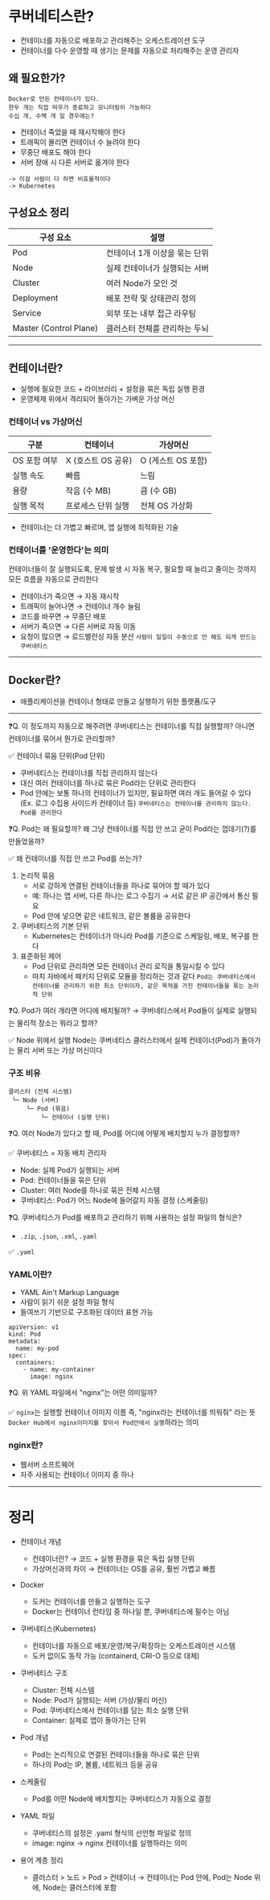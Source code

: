 # 쿠버네티스란?
+ 컨테이너를 자동으로 배포하고 관리해주는 오케스트레이션 도구
+ 컨테이너를 다수 운영할 때 생기는 문제를 자동으로 처리해주는 운영 관리자

## 왜 필요한가?
```
Docker로 만든 컨테이너가 있다.
한두 개는 직접 띄우가 종료하고 모니터링이 가능하다
수십 개, 수백 개 일 경우에는?
```
+ 컨테이너 죽었을 때 재시작해야 한다
+ 트래픽이 몰리면 컨테이너 수 늘려야 한다
+ 무중단 배포도 해야 한다
+ 서버 장애 시 다른 서버로 옮겨야 한다
```
-> 이걸 사람이 다 하면 비효율적이다
-> Kubernetes
```

## 구성요소 정리
| 구성 요소 | 설명 |
| --- | --- |
| Pod | 컨테이너 1개 이상을 묶는 단위 |
| Node | 실제 컨테이너가 실행되는 서버 |
| Cluster | 여러 Node가 모인 것 |
| Deployment | 배포 전략 및 상태관리 정의 |
| Service | 외부 또는 내부 접근 라우팅 |
| Master (Control Plane) | 클러스터 전체를 관리하는 두뇌 |

---

## 컨테이너란?
+ 실행에 필요한 코드 + 라이브러리 + 설정을 묶은 독립 실행 환경
+ 운영체제 위에서 격리되어 돌아가는 가벼운 가상 머신

### 컨테이너 vs 가상머신
| 구분 | 컨테이너 | 가상머신 |
| --- | --- | --- |
| OS 포함 여부 | X (호스트 OS 공유) | O (게스트 OS 포함) |
| 실행 속도 | 빠름 | 느림 |
| 용량 | 작음 (수 MB) | 큼 (수 GB) |
| 실행 목적 | 프로세스 단위 실행 | 전체 OS 가상화 |
+ 컨테이너는 더 가볍고 빠르며, 앱 실행에 최적화된 기술

### 컨테이너를 '운영한다'는 의미
컨테이너들이 잘 실행되도록, 문제 발생 시 자동 복구, 필요할 때 늘리고 줄이는 것까지 모든 흐름을 자동으로 관리한다
+ 컨테이너가 죽으면 → 자동 재시작
+ 트래픽이 늘어나면 → 컨테이너 개수 늘림
+ 코드를 바꾸면 → 무중단 배포
+ 서버가 죽으면 → 다른 서버로 자동 이동
+ 요청이 많으면 → 로드밸런싱 자동 분산
`사람이 일일이 수동으로 안 해도 되게 만드는 쿠버네티스`

---

## Docker란?
+ 애플리케이션을 컨테이너 형태로 만들고 실행하기 위한 플랫폼/도구

---

❓Q. 이 정도까지 자동으로 해주려면 쿠버네티스는 컨테이너를 직접 실행할까?
아니면 컨테이너를 묶어서 뭔가로 관리할까?

✅ 컨테이너 묶음 단위(Pod 단위)
+ 쿠버네티스는 컨테이너를 직접 관리하지 않는다
+ 대신 여러 컨테이너를 하나로 묶은 Pod라는 단위로 관리한다
+ Pod 안에는 보통 하나의 컨테이너가 있지만, 필요하면 여러 개도 들어갈 수 있다 (Ex. 로그 수집용 사이드카 컨테이너 등)
`쿠버네티스는 컨테이너를 관리하지 않는다. Pod를 관리한다`

❓Q. Pod는 왜 필요할까?
왜 그냥 컨테이너를 직접 안 쓰고 굳이 Pod라는 껍데기(?)를 만들었을까?

✅ 왜 컨테이너를 직접 안 쓰고 Pod를 쓰는가?
1. 논리적 묶음
   + 서로 강하게 연결된 컨테이너들을 하나로 묶어야 할 때가 있다
   + 예: 하나는 앱 서버, 다른 하나는 로그 수집기 → 서로 같은 IP 공간에서 통신 필요
   + Pod 안에 넣으면 같은 네트워크, 같은 볼륨을 공유한다
2. 쿠버네티스의 기본 단위
   + Kubernetes는 컨테이너가 아니라 Pod를 기준으로 스케일링, 배포, 복구를 한다
3. 표준화된 제어
   + Pod 단위로 관리하면 모든 컨테이너 관리 로직을 통일시킬 수 있다
   + 마치 자바에서 패키지 단위로 모듈을 정리하는 것과 같다
`Pod는 쿠버네티스에서 컨테이너를 관리하기 위한 최소 단위이자, 같은 목적을 가진 컨테이너들을 묶는 논리적 단위`

❓Q. Pod가 여러 개라면 어디에 배치될까?
→ 쿠버네티스에서 Pod들이 실제로 실행되는 물리적 장소는 뭐라고 할까?

✅ Node 위에서 실행
Node는 쿠버네티스 클러스터에서 실제 컨테이너(Pod)가 돌아가는 물리 서버 또는 가상 머신이다

### 구조 비유
```
클러스터 (전체 시스템)
 └─ Node (서버)
     └─ Pod (묶음)
         └─ 컨테이너 (실행 단위)
```

❓Q. 여러 Node가 있다고 할 때, Pod를 어디에 어떻게 배치할지 누가 결정할까?

✅ 쿠버네티스 = 자동 배치 관리자
+ Node: 실제 Pod가 실행되는 서버
+ Pod: 컨테이너들을 묶은 단위
+ Cluster: 여러 Node를 하나로 묶은 전체 시스템
+ 쿠버네티스: Pod가 어느 Node에 들어갈지 자동 결정 (스케줄링)

❓Q. 쿠버네티스가 Pod를 배포하고 관리하기 위해 사용하는 설정 파일의 형식은?
+ `.zip`, `.json`, `.xml`, `.yaml`

✅ `.yaml`

### YAML이란?
+ YAML Ain't Markup Language
+ 사람이 읽기 쉬운 설정 파일 형식
+ 들여쓰기 기반으로 구조화된 데이터 표현 가능
```
apiVersion: v1
kind: Pod
metadata:
  name: my-pod
spec:
  containers:
    - name: my-container
      image: nginx
```

❓Q. 위 YAML 파일에서 "nginx"는 어떤 의미일까?

✅ `nginx`는 실행할 컨테이너 이미지 이름
즉, "nginx라는 컨테이너를 띄워줘" 라는 뜻
`Docker Hub에서 nginx이미지를 찾아서 Pod안에서 실행`하라는 의미

### nginx란?
+ 웹서버 소프트웨어
+ 자주 사용되는 컨테이너 이미지 중 하나

---

# 정리
+ 컨테이너 개념
  + 컨테이너란?
  → 코드 + 실행 환경을 묶은 독립 실행 단위
  + 가상머신과의 차이
  → 컨테이너는 OS를 공유, 훨씬 가볍고 빠름

+ Docker
  + 도커는 컨테이너를 만들고 실행하는 도구
  + Docker는 컨테이너 런타임 중 하나일 뿐, 쿠버네티스에 필수는 아님

+ 쿠버네티스(Kubernetes)
  + 컨테이너를 자동으로 배포/운영/복구/확장하는 오케스트레이션 시스템
  + 도커 없이도 동작 가능 (containerd, CRI-O 등으로 대체)

+ 쿠버네티스 구조
  + Cluster: 전체 시스템
  + Node: Pod가 실행되는 서버 (가상/물리 머신)
  + Pod: 쿠버네티스에서 컨테이너를 담는 최소 실행 단위
  + Container: 실제로 앱이 돌아가는 단위

+ Pod 개념
  + Pod는 논리적으로 연결된 컨테이너들을 하나로 묶은 단위
  + 하나의 Pod는 IP, 볼륨, 네트워크 등을 공유

+ 스케줄링
  + Pod를 어떤 Node에 배치할지는 쿠버네티스가 자동으로 결정

+ YAML 파일
  + 쿠버네티스의 설정은 .yaml 형식의 선언형 파일로 정의
  + image: nginx → nginx 컨테이너를 실행하라는 의미

+ 용어 계층 정리
  + 클러스터 > 노드 > Pod > 컨테이너
  → 컨테이너는 Pod 안에, Pod는 Node 위에, Node는 클러스터에 포함